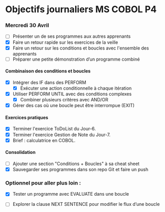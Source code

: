 # Objectifs journaliers MS COBOL P4

### Mercredi 30 Avril


- [ ] Présenter un de ses programmes aux autres apprenants
- [x] Faire un retour rapide sur les exercices de la veille
- [x] Faire un retour sur les conditions et boucles avec l'ensemble des apprenants
- [ ] Préparer une petite démonstration d’un programme combiné

#### Combinaison des conditions et boucles

- [x] Intégrer des IF dans des PERFORM
  - [x] Exécuter une action conditionnelle à chaque itération
- [x] Utiliser PERFORM UNTIL avec des conditions complexes
  - [x] Combiner plusieurs critères avec AND/OR
- [x] Gérer des cas où une boucle peut être interrompue (EXIT)

#### Exercices pratiques

- [x] Terminer l'exercice ToDoList du Jour-6.
- [x] Terminer l'exercice Gestion de Note du Jour-7.
- [x] Brief : calculatrice en COBOL.

#### Consolidation

- [ ] Ajouter une section "Conditions + Boucles" à sa cheat sheet
- [x] Sauvegarder ses programmes dans son repo Git et faire un push

### Optionnel pour aller plus loin :

- [x] Tester un programme avec EVALUATE dans une boucle
- [ ] Explorer la clause NEXT SENTENCE pour modifier le flux d’une boucle

